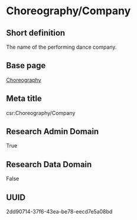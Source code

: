 # Choreography/Company
## Short definition
The name of the performing dance company.
## Base page
[Choreography](../Objects/Choreography.md)
## Meta title
csr:Choreography/Company
## Research Admin Domain
True
## Research Data Domain
False
## UUID
2dd90714-37f6-43ea-be78-eecd7e5a08bd
